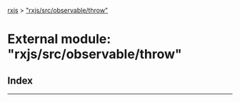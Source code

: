 [rxjs](../README.md) > ["rxjs/src/observable/throw"](../modules/_rxjs_src_observable_throw_.md)

# External module: "rxjs/src/observable/throw"

## Index

---

